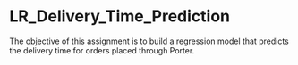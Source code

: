 # LR_Delivery_Time_Prediction
The objective of this assignment is to build a regression model that predicts the delivery time for orders placed through Porter.
